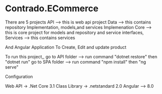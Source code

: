 # Contrado.ECommerce

  There are 5 projects 
  API  --> this is web api project
  Data --> this contains repository Implementation, models,and services Implemenation
  Core --> this is core project for models and repository and service interfaces,
  Services --> this contains services
  
  And Angular Application
  To Create, Edit and update product
  


To run this project,,
go to API folder --> run command "dotnet restore" then "dotnet run"
go to SPA folder --> run command "npm install" then "ng serve"


Configuration

Web API -> .Net Core 3.1
Class Library -> .netstandard 2.0
Angular --> 8.0



